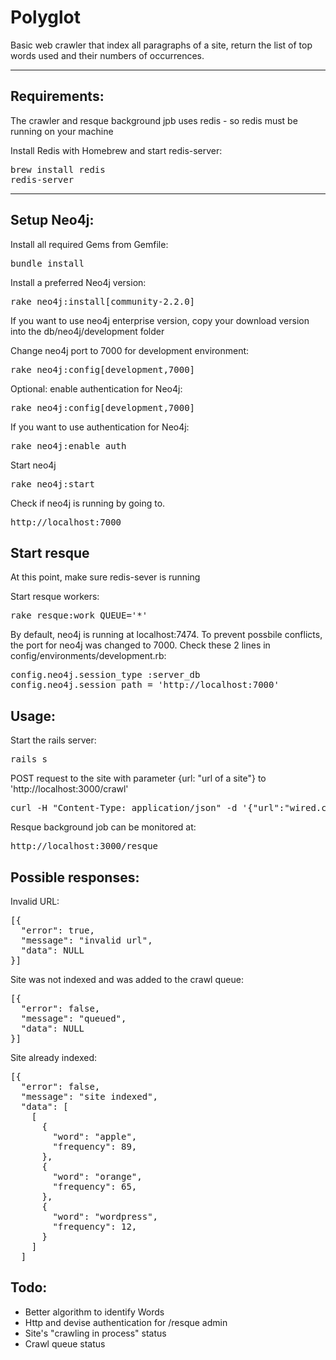 Polyglot
===================

Basic web crawler that index all paragraphs of a site, return the list of top words used and their numbers of occurrences.

----------

Requirements:
-------------
The crawler and resque background jpb uses redis - so redis must be running on your machine

Install Redis with Homebrew and start redis-server:
<pre>
brew install redis
redis-server
</pre>

--------------

Setup Neo4j:
-------------

Install all required Gems from Gemfile:
<pre>
bundle install
</pre>

Install a preferred Neo4j version:
<pre>
rake neo4j:install[community-2.2.0]
</pre>
If you want to use neo4j enterprise version, copy your download version into the db/neo4j/development folder

Change neo4j port to 7000 for development environment:
<pre>
rake neo4j:config[development,7000]
</pre>

Optional: enable authentication for Neo4j:
<pre>
rake neo4j:config[development,7000]
</pre>

If you want to use authentication for Neo4j:
<pre>
rake neo4j:enable_auth
</pre>

Start neo4j
<pre>
rake neo4j:start
</pre>

Check if neo4j is running by going to.
<pre>
http://localhost:7000
</pre>

Start resque
---------
At this point, make sure redis-sever is running

Start resque workers:
<pre>
rake resque:work QUEUE='*'
</pre>

By default, neo4j is running at localhost:7474. To prevent possbile conflicts, the port for neo4j was changed to 7000.
Check these 2 lines in config/environments/development.rb:
<pre>
config.neo4j.session_type :server_db
config.neo4j.session_path = 'http://localhost:7000'
</pre>


Usage:
-------------
Start the rails server:
<pre>
rails s
</pre>

POST request to the site with parameter {url: "url of a site"} to 'http://localhost:3000/crawl'
<pre>
curl -H "Content-Type: application/json" -d '{"url":"wired.com"}' http://localhost:3000/crawl
</pre>

Resque background job can be monitored at:
<pre>
http://localhost:3000/resque
</pre>

Possible responses:
--------------

Invalid URL:
<pre>
[{
  "error": true,
  "message": "invalid url",
  "data": NULL
}]
</pre>

Site was not indexed and was added to the crawl queue:
<pre>
[{
  "error": false,
  "message": "queued",
  "data": NULL
}]
</pre>

Site already indexed:
<pre>
[{
  "error": false,
  "message": "site indexed",
  "data": [
    [
      {
        "word": "apple",
        "frequency": 89,
      },
      {
        "word": "orange",
        "frequency": 65,
      },
      {
        "word": "wordpress",
        "frequency": 12,
      }
    ]
  ]
</pre>

Todo:
-------------
- Better algorithm to identify Words
- Http and devise authentication for /resque admin
- Site's "crawling in process" status
- Crawl queue status
